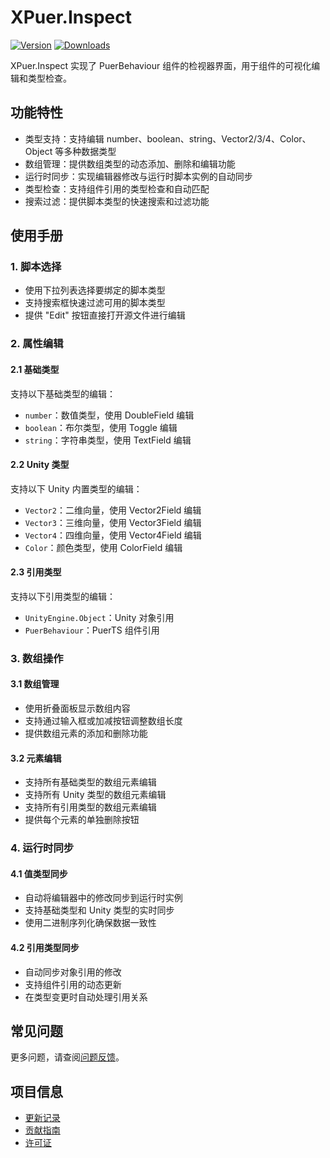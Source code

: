 # XPuer.Inspect

[![Version](https://img.shields.io/npm/v/org.eframework.u3d.puer)](https://www.npmjs.com/package/org.eframework.u3d.puer)
[![Downloads](https://img.shields.io/npm/dm/org.eframework.u3d.puer)](https://www.npmjs.com/package/org.eframework.u3d.puer)

XPuer.Inspect 实现了 PuerBehaviour 组件的检视器界面，用于组件的可视化编辑和类型检查。

## 功能特性

- 类型支持：支持编辑 number、boolean、string、Vector2/3/4、Color、Object 等多种数据类型
- 数组管理：提供数组类型的动态添加、删除和编辑功能
- 运行时同步：实现编辑器修改与运行时脚本实例的自动同步
- 类型检查：支持组件引用的类型检查和自动匹配
- 搜索过滤：提供脚本类型的快速搜索和过滤功能

## 使用手册

### 1. 脚本选择
- 使用下拉列表选择要绑定的脚本类型
- 支持搜索框快速过滤可用的脚本类型
- 提供 "Edit" 按钮直接打开源文件进行编辑

### 2. 属性编辑

#### 2.1 基础类型
支持以下基础类型的编辑：
- `number`：数值类型，使用 DoubleField 编辑
- `boolean`：布尔类型，使用 Toggle 编辑
- `string`：字符串类型，使用 TextField 编辑

#### 2.2 Unity 类型
支持以下 Unity 内置类型的编辑：
- `Vector2`：二维向量，使用 Vector2Field 编辑
- `Vector3`：三维向量，使用 Vector3Field 编辑
- `Vector4`：四维向量，使用 Vector4Field 编辑
- `Color`：颜色类型，使用 ColorField 编辑

#### 2.3 引用类型
支持以下引用类型的编辑：
- `UnityEngine.Object`：Unity 对象引用
- `PuerBehaviour`：PuerTS 组件引用

### 3. 数组操作

#### 3.1 数组管理
- 使用折叠面板显示数组内容
- 支持通过输入框或加减按钮调整数组长度
- 提供数组元素的添加和删除功能

#### 3.2 元素编辑
- 支持所有基础类型的数组元素编辑
- 支持所有 Unity 类型的数组元素编辑
- 支持所有引用类型的数组元素编辑
- 提供每个元素的单独删除按钮

### 4. 运行时同步

#### 4.1 值类型同步
- 自动将编辑器中的修改同步到运行时实例
- 支持基础类型和 Unity 类型的实时同步
- 使用二进制序列化确保数据一致性

#### 4.2 引用类型同步
- 自动同步对象引用的修改
- 支持组件引用的动态更新
- 在类型变更时自动处理引用关系

## 常见问题

更多问题，请查阅[问题反馈](../CONTRIBUTING.md#问题反馈)。

## 项目信息

- [更新记录](../CHANGELOG.md)
- [贡献指南](../CONTRIBUTING.md)
- [许可证](../LICENSE.md)